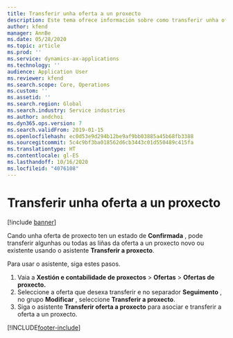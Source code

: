 ```yaml
---
title: Transferir unha oferta a un proxecto
description: Este tema ofrece información sobre como transferir unha oferta a un proxecto novo ou existente.
author: kfend
manager: AnnBe
ms.date: 05/28/2020
ms.topic: article
ms.prod: ''
ms.service: dynamics-ax-applications
ms.technology: ''
audience: Application User
ms.reviewer: kfend
ms.search.scope: Core, Operations
ms.custom: ''
ms.assetid: ''
ms.search.region: Global
ms.search.industry: Service industries
ms.author: andchoi
ms.dyn365.ops.version: 7
ms.search.validFrom: 2019-01-15
ms.openlocfilehash: ec0d53e9d294b12be9af9bb03885a45b68fb3388
ms.sourcegitcommit: 5c4c9bf3ba018562d6cb3443c01d550489c415fa
ms.translationtype: HT
ms.contentlocale: gl-ES
ms.lasthandoff: 10/16/2020
ms.locfileid: "4076108"
---
```

# <a name="transfer-a-quotation-to-a-project"></a>Transferir unha oferta a un proxecto

[!include [banner](../includes/banner.md)]

Cando unha oferta de proxecto ten un estado de **Confirmada** , pode transferir algunhas ou todas as liñas da oferta a un proxecto novo ou existente usando o asistente **Transferir a proxecto**. 

Para usar o asistente, siga estes pasos.

1. Vaia a **Xestión e contabilidade de proxectos** > **Ofertas** > **Ofertas de proxecto.**
2. Seleccione a oferta que desexa transferir e no separador **Seguimento** , no grupo **Modificar** , seleccione **Transferir a proxecto**.
3. Siga o asistente **Transferir oferta a proxecto** para asociar e transferir a oferta a un proxecto.


[!INCLUDE[footer-include](../includes/footer-banner.md)]